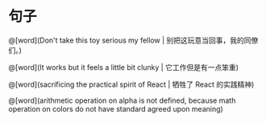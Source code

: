 # 句子

<masonry>

@[word](Don't take this toy serious my fellow | 别把这玩意当回事，我的同僚们。)

@[word](It works but it feels a little bit clunky | 它工作但是有一点笨重)

@[word](sacrificing the practical spirit of React | 牺牲了 React 的实践精神)

@[word](arithmetic operation on alpha is not defined, because math operation on colors do not have standard agreed upon meaning)

</masonry>

